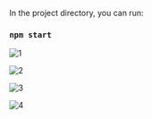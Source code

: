 
In the project directory, you can run:

### `npm start`


![1](https://user-images.githubusercontent.com/49879416/202821477-d323f129-100f-4d0e-8f21-81b6a38156fb.PNG)

![2](https://user-images.githubusercontent.com/49879416/202821482-c6c8de53-2fd6-48a7-8ccb-0ba27f27eb6b.PNG)

![3](https://user-images.githubusercontent.com/49879416/202821494-be595942-62d6-4f38-908f-e8be52405a6a.PNG)

![4](https://user-images.githubusercontent.com/49879416/202821505-adc05a05-1367-461b-b100-99b94b0fb28c.PNG)
